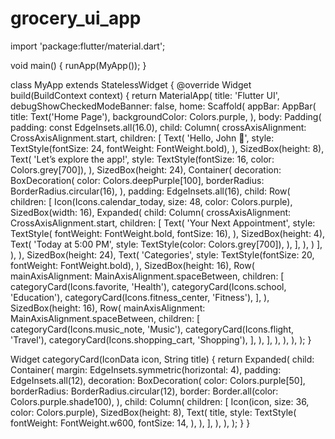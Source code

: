 # grocery_ui_app

import 'package:flutter/material.dart';

void main() {
  runApp(MyApp());
}

class MyApp extends StatelessWidget {
  @override
  Widget build(BuildContext context) {
    return MaterialApp(
      title: 'Flutter UI',
      debugShowCheckedModeBanner: false,
      home: Scaffold(
        appBar: AppBar(
          title: Text('Home Page'),
          backgroundColor: Colors.purple,
        ),
        body: Padding(
          padding: const EdgeInsets.all(16.0),
          child: Column(
            crossAxisAlignment: CrossAxisAlignment.start,
            children: [
              Text(
                'Hello, John 👋',
                style: TextStyle(fontSize: 24, fontWeight: FontWeight.bold),
              ),
              SizedBox(height: 8),
              Text(
                'Let’s explore the app!',
                style: TextStyle(fontSize: 16, color: Colors.grey[700]),
              ),
              SizedBox(height: 24),
              Container(
                decoration: BoxDecoration(
                  color: Colors.deepPurple[100],
                  borderRadius: BorderRadius.circular(16),
                ),
                padding: EdgeInsets.all(16),
                child: Row(
                  children: [
                    Icon(Icons.calendar_today, size: 48, color: Colors.purple),
                    SizedBox(width: 16),
                    Expanded(
                      child: Column(
                        crossAxisAlignment: CrossAxisAlignment.start,
                        children: [
                          Text(
                            'Your Next Appointment',
                            style: TextStyle(
                                fontWeight: FontWeight.bold, fontSize: 16),
                          ),
                          SizedBox(height: 4),
                          Text(
                            'Today at 5:00 PM',
                            style: TextStyle(color: Colors.grey[700]),
                          ),
                        ],
                      ),
                    )
                  ],
                ),
              ),
              SizedBox(height: 24),
              Text(
                'Categories',
                style: TextStyle(fontSize: 20, fontWeight: FontWeight.bold),
              ),
              SizedBox(height: 16),
              Row(
                mainAxisAlignment: MainAxisAlignment.spaceBetween,
                children: [
                  categoryCard(Icons.favorite, 'Health'),
                  categoryCard(Icons.school, 'Education'),
                  categoryCard(Icons.fitness_center, 'Fitness'),
                ],
              ),
              SizedBox(height: 16),
              Row(
                mainAxisAlignment: MainAxisAlignment.spaceBetween,
                children: [
                  categoryCard(Icons.music_note, 'Music'),
                  categoryCard(Icons.flight, 'Travel'),
                  categoryCard(Icons.shopping_cart, 'Shopping'),
                ],
              ),
            ],
          ),
        ),
      ),
    );
  }

  Widget categoryCard(IconData icon, String title) {
    return Expanded(
      child: Container(
        margin: EdgeInsets.symmetric(horizontal: 4),
        padding: EdgeInsets.all(12),
        decoration: BoxDecoration(
          color: Colors.purple[50],
          borderRadius: BorderRadius.circular(12),
          border: Border.all(color: Colors.purple.shade100),
        ),
        child: Column(
          children: [
            Icon(icon, size: 36, color: Colors.purple),
            SizedBox(height: 8),
            Text(
              title,
              style: TextStyle(
                fontWeight: FontWeight.w600,
                fontSize: 14,
              ),
            ),
          ],
        ),
      ),
    );
  }
}
